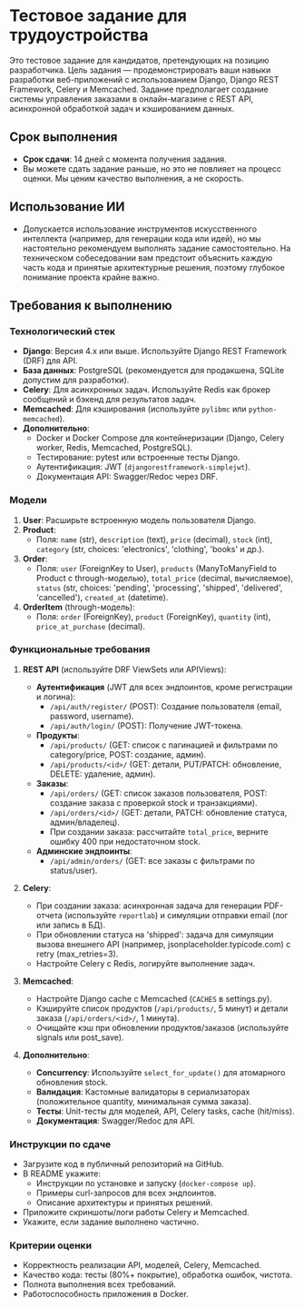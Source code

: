 # Тестовое задание для трудоустройства

Это тестовое задание для кандидатов, претендующих на позицию разработчика. Цель задания — продемонстрировать ваши навыки разработки веб-приложений с использованием Django, Django REST Framework, Celery и Memcached. Задание предполагает создание системы управления заказами в онлайн-магазине с REST API, асинхронной обработкой задач и кэшированием данных.

## Срок выполнения
- **Срок сдачи**: 14 дней с момента получения задания.
- Вы можете сдать задание раньше, но это не повлияет на процесс оценки. Мы ценим качество выполнения, а не скорость.

## Использование ИИ
- Допускается использование инструментов искусственного интеллекта (например, для генерации кода или идей), но мы настоятельно рекомендуем выполнять задание самостоятельно. На техническом собеседовании вам предстоит объяснить каждую часть кода и принятые архитектурные решения, поэтому глубокое понимание проекта крайне важно.

## Требования к выполнению

### Технологический стек
- **Django**: Версия 4.x или выше. Используйте Django REST Framework (DRF) для API.
- **База данных**: PostgreSQL (рекомендуется для продакшена, SQLite допустим для разработки).
- **Celery**: Для асинхронных задач. Используйте Redis как брокер сообщений и бэкенд для результатов задач.
- **Memcached**: Для кэширования (используйте `pylibmc` или `python-memcached`).
- **Дополнительно**:
  - Docker и Docker Compose для контейнеризации (Django, Celery worker, Redis, Memcached, PostgreSQL).
  - Тестирование: pytest или встроенные тесты Django.
  - Аутентификация: JWT (`djangorestframework-simplejwt`).
  - Документация API: Swagger/Redoc через DRF.

### Модели
1. **User**: Расширьте встроенную модель пользователя Django.
2. **Product**:
   - Поля: `name` (str), `description` (text), `price` (decimal), `stock` (int), `category` (str, choices: 'electronics', 'clothing', 'books' и др.).
3. **Order**:
   - Поля: `user` (ForeignKey to User), `products` (ManyToManyField to Product с through-моделью), `total_price` (decimal, вычисляемое), `status` (str, choices: 'pending', 'processing', 'shipped', 'delivered', 'cancelled'), `created_at` (datetime).
4. **OrderItem** (through-модель):
   - Поля: `order` (ForeignKey), `product` (ForeignKey), `quantity` (int), `price_at_purchase` (decimal).

### Функциональные требования
1. **REST API** (используйте DRF ViewSets или APIViews):
   - **Аутентификация** (JWT для всех эндпоинтов, кроме регистрации и логина):
     - `/api/auth/register/` (POST): Создание пользователя (email, password, username).
     - `/api/auth/login/` (POST): Получение JWT-токена.
   - **Продукты**:
     - `/api/products/` (GET: список с пагинацией и фильтрами по category/price, POST: создание, админ).
     - `/api/products/<id>/` (GET: детали, PUT/PATCH: обновление, DELETE: удаление, админ).
   - **Заказы**:
     - `/api/orders/` (GET: список заказов пользователя, POST: создание заказа с проверкой stock и транзакциями).
     - `/api/orders/<id>/` (GET: детали, PATCH: обновление статуса, админ/владелец).
     - При создании заказа: рассчитайте `total_price`, верните ошибку 400 при недостаточном stock.
   - **Админские эндпоинты**:
     - `/api/admin/orders/` (GET: все заказы с фильтрами по status/user).

2. **Celery**:
   - При создании заказа: асинхронная задача для генерации PDF-отчета (используйте `reportlab`) и симуляции отправки email (лог или запись в БД).
   - При обновлении статуса на 'shipped': задача для симуляции вызова внешнего API (например, jsonplaceholder.typicode.com) с retry (max_retries=3).
   - Настройте Celery с Redis, логируйте выполнение задач.

3. **Memcached**:
   - Настройте Django cache с Memcached (`CACHES` в settings.py).
   - Кэшируйте список продуктов (`/api/products/`, 5 минут) и детали заказа (`/api/orders/<id>/`, 1 минута).
   - Очищайте кэш при обновлении продуктов/заказов (используйте signals или post_save).

4. **Дополнительно**:
   - **Concurrency**: Используйте `select_for_update()` для атомарного обновления stock.
   - **Валидация**: Кастомные валидаторы в сериализаторах (положительное quantity, минимальная сумма заказа).
   - **Тесты**: Unit-тесты для моделей, API, Celery tasks, cache (hit/miss).
   - **Документация**: Swagger/Redoc для API.


### Инструкции по сдаче
- Загрузите код в публичный репозиторий на GitHub.
- В README укажите:
  - Инструкции по установке и запуску (`docker-compose up`).
  - Примеры curl-запросов для всех эндпоинтов.
  - Описание архитектуры и принятых решений.
- Приложите скриншоты/логи работы Celery и Memcached.
- Укажите, если задание выполнено частично.

### Критерии оценки
- Корректность реализации API, моделей, Celery, Memcached.
- Качество кода: тесты (80%+ покрытие), обработка ошибок, чистота.
- Полнота выполнения всех требований.
- Работоспособность приложения в Docker.